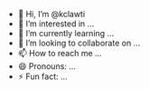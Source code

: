- 👋 Hi, I’m @kclawti
- 👀 I’m interested in ...
- 🌱 I’m currently learning ...
- 💞️ I’m looking to collaborate on ...
- 📫 How to reach me ...
- 😄 Pronouns: ...
- ⚡ Fun fact: ...

<!---
kclawti/kclawti is a ✨ special ✨ repository because its `README.md` (this file) appears on your GitHub profile.
You can click the Preview link to take a look at your changes.
--->
